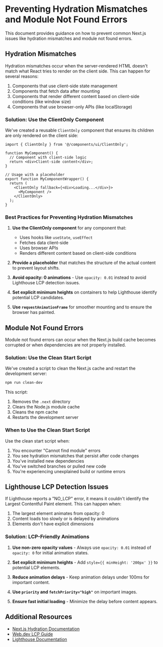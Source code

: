 # Preventing Hydration Mismatches and Module Not Found Errors

This document provides guidance on how to prevent common Next.js issues like hydration mismatches and module not found errors.

## Hydration Mismatches

Hydration mismatches occur when the server-rendered HTML doesn't match what React tries to render on the client side. This can happen for several reasons:

1. Components that use client-side state management
2. Components that fetch data after mounting
3. Components that render different content based on client-side conditions (like window size)
4. Components that use browser-only APIs (like localStorage)

### Solution: Use the ClientOnly Component

We've created a reusable `ClientOnly` component that ensures its children are only rendered on the client side:

```tsx
import { ClientOnly } from '@/components/ui/ClientOnly';

function MyComponent() {
  // Component with client-side logic
  return <div>Client-side content</div>;
}

// Usage with a placeholder
export function MyComponentWrapper() {
  return (
    <ClientOnly fallback={<div>Loading...</div>}>
      <MyComponent />
    </ClientOnly>
  );
}
```

### Best Practices for Preventing Hydration Mismatches

1. **Use the ClientOnly component** for any component that:
   - Uses hooks like `useState`, `useEffect`
   - Fetches data client-side
   - Uses browser APIs
   - Renders different content based on client-side conditions

2. **Provide a placeholder** that matches the structure of the actual content to prevent layout shifts.

3. **Avoid opacity: 0 animations** - Use `opacity: 0.01` instead to avoid Lighthouse LCP detection issues.

4. **Set explicit minimum heights** on containers to help Lighthouse identify potential LCP candidates.

5. **Use `requestAnimationFrame`** for smoother mounting and to ensure the browser has painted.

## Module Not Found Errors

Module not found errors can occur when the Next.js build cache becomes corrupted or when dependencies are not properly installed.

### Solution: Use the Clean Start Script

We've created a script to clean the Next.js cache and restart the development server:

```bash
npm run clean-dev
```

This script:
1. Removes the `.next` directory
2. Clears the Node.js module cache
3. Cleans the npm cache
4. Restarts the development server

### When to Use the Clean Start Script

Use the clean start script when:

1. You encounter "Cannot find module" errors
2. You see hydration mismatches that persist after code changes
3. You've installed new dependencies
4. You've switched branches or pulled new code
5. You're experiencing unexplained build or runtime errors

## Lighthouse LCP Detection Issues

If Lighthouse reports a "NO_LCP" error, it means it couldn't identify the Largest Contentful Paint element. This can happen when:

1. The largest element animates from opacity: 0
2. Content loads too slowly or is delayed by animations
3. Elements don't have explicit dimensions

### Solution: LCP-Friendly Animations

1. **Use non-zero opacity values** - Always use `opacity: 0.01` instead of `opacity: 0` for initial animation states.

2. **Set explicit minimum heights** - Add `style={{ minHeight: '200px' }}` to potential LCP elements.

3. **Reduce animation delays** - Keep animation delays under 100ms for important content.

4. **Use `priority` and `fetchPriority="high"`** on important images.

5. **Ensure fast initial loading** - Minimize the delay before content appears.

## Additional Resources

- [Next.js Hydration Documentation](https://nextjs.org/docs/messages/react-hydration-error)
- [Web.dev LCP Guide](https://web.dev/articles/lcp)
- [Lighthouse Documentation](https://developer.chrome.com/docs/lighthouse/performance/) 